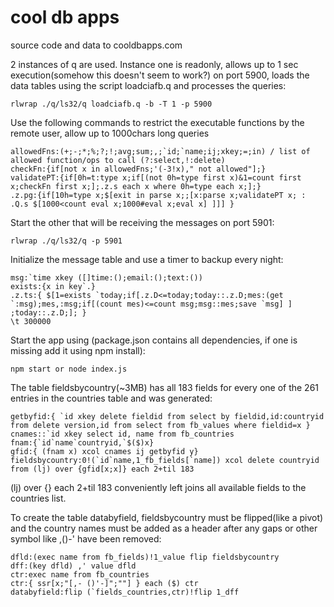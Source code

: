 # cool db apps
source  code and data to cooldbapps.com

2 instances of q are used. Instance one is readonly, allows up to 1 sec execution(somehow this doesn't seem to work?) on port 5900, loads the data tables using the script loadciafb.q and processes the queries:
 
    rlwrap ./q/ls32/q loadciafb.q -b -T 1 -p 5900

Use the following commands to restrict the executable functions by the remote user, allow up to 1000chars long queries

    allowedFns:(+;-;*;%;?;!;avg;sum;,;`id;`name;ij;xkey;=;in) / list of allowed function/ops to call (?:select,!:delete)
	checkFn:{if[not x in allowedFns;'(-3!x)," not allowed"];}
	validatePT:{if[0h=t:type x;if[(not 0h=type first x)&1=count first x;checkFn first x;];.z.s each x where 0h=type each x;];}
	.z.pg:{if[10h=type x;$[exit in parse x;;[x:parse x;validatePT x; : .Q.s $[1000<count eval x;1000#eval x;eval x] ]]] }

Start the other that will be receiving the messages on port 5901:

    rlwrap ./q/ls32/q -p 5901
    
Initialize the message table and use a timer to backup every night:
    
    msg:`time xkey ([]time:();email:();text:())
    exists:{x in key`.}
    .z.ts:{ $[1=exists `today;if[.z.D<=today;today::.z.D;mes:(get `:msg);mes,:msg;if[(count mes)<=count msg;msg::mes;save `msg] ] ;today::.z.D;]; }
    \t 300000
    
Start the app using (package.json contains all dependencies, if one is missing add it using npm install):
    
    npm start or node index.js
    
The table fieldsbycountry(~3MB) has all 183 fields for every one of the 261 entries in the countries table and was generated: 

    getbyfid:{ `id xkey delete fieldid from select by fieldid,id:countryid from delete version,id from select from fb_values where fieldid=x }
    cnames::`id xkey select id, name from fb_countries
    fnam:{`id`name`countryid,`$($)x}
    gfid:{ (fnam x) xcol cnames ij getbyfid y}
    fieldsbycountry:0!(`id`name,1_fb_fields[`name]) xcol delete countryid from (lj) over {gfid[x;x]} each 2+til 183
    
(lj) over {} each 2+til 183 conveniently left joins all available fields to the countries list.

To create the table databyfield, fieldsbycountry must be flipped(like a pivot) and the country names must be added as a header after any gaps or other symbol like ,()-' have been removed:

    dfld:(exec name from fb_fields)!1_value flip fieldsbycountry
    dff:(key dfld) ,' value dfld
    ctr:exec name from fb_countries
    ctr:{ ssr[x;"[,- ()'-]";""] } each ($) ctr
    databyfield:flip (`fields_countries,ctr)!flip 1_dff

